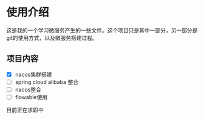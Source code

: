 # 使用介绍

这是我的一个学习微服务产生的一些文件。这个项目只是其中一部分，另一部分是git的使用方式，以及微服务搭建过程。

## 项目内容

- [x] nacos集群搭建
- [ ] spring cloud alibaba 整合
- [ ] nacos整合
- [ ] flowable使用

目前正在求职中